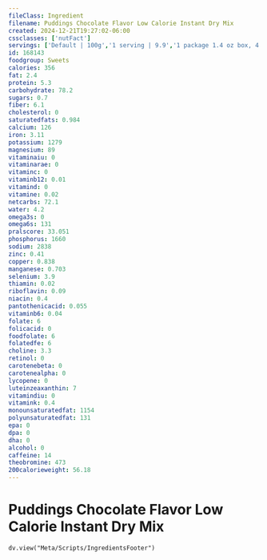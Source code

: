 ```yaml
---
fileClass: Ingredient
filename: Puddings Chocolate Flavor Low Calorie Instant Dry Mix
created: 2024-12-21T19:27:02-06:00
cssclasses: ['nutFact']
servings: ['Default | 100g','1 serving | 9.9','1 package 1.4 oz box, 4 servings | 40']
id: 168143
foodgroup: Sweets
calories: 356
fat: 2.4
protein: 5.3
carbohydrate: 78.2
sugars: 0.7
fiber: 6.1
cholesterol: 0
saturatedfats: 0.984
calcium: 126
iron: 3.11
potassium: 1279
magnesium: 89
vitaminaiu: 0
vitaminarae: 0
vitaminc: 0
vitaminb12: 0.01
vitamind: 0
vitamine: 0.02
netcarbs: 72.1
water: 4.2
omega3s: 0
omega6s: 131
pralscore: 33.051
phosphorus: 1660
sodium: 2838
zinc: 0.41
copper: 0.838
manganese: 0.703
selenium: 3.9
thiamin: 0.02
riboflavin: 0.09
niacin: 0.4
pantothenicacid: 0.055
vitaminb6: 0.04
folate: 6
folicacid: 0
foodfolate: 6
folatedfe: 6
choline: 3.3
retinol: 0
carotenebeta: 0
carotenealpha: 0
lycopene: 0
luteinzeaxanthin: 7
vitamindiu: 0
vitamink: 0.4
monounsaturatedfat: 1154
polyunsaturatedfat: 131
epa: 0
dpa: 0
dha: 0
alcohol: 0
caffeine: 14
theobromine: 473
200calorieweight: 56.18
---
```


# Puddings Chocolate Flavor Low Calorie Instant Dry Mix

```dataviewjs
dv.view("Meta/Scripts/IngredientsFooter")
```